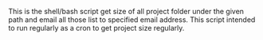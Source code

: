 This is the shell/bash script get size of all project folder under the given path and email all those list to specified email address.
This script intended to run regularly as a cron to get project size regularly.